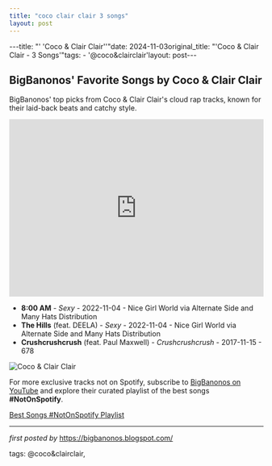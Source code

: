 ```yaml
---
title: "coco clair clair 3 songs"
layout: post
---
```

---title: "' 'Coco & Clair Clair''"date: 2024-11-03original_title: "'Coco & Clair Clair - 3 Songs'"tags:  - '@coco&clairclair'layout: post---<h2>BigBanonos' Favorite Songs by Coco & Clair Clair</h2> <!-- Search Description --><p>BigBanonos' top picks from Coco & Clair Clair's cloud rap tracks, known for their laid-back beats and catchy style.</p> <!-- Spotify Playlist Embed --><iframe src="https://open.spotify.com/embed/playlist/1h7O6YTqepIik0E84rYLCr?utm_source=generator" width="100%" height="352" frameBorder="0" allowfullscreen="" allow="autoplay; clipboard-write; encrypted-media; fullscreen; picture-in-picture" loading="lazy"></iframe> <!-- Song Listings --><ul> <li><strong>8:00 AM</strong> - <em>Sexy</em> - 2022-11-04 - Nice Girl World via Alternate Side and Many Hats Distribution</li> <li><strong>The Hills</strong> (feat. DEELA) - <em>Sexy</em> - 2022-11-04 - Nice Girl World via Alternate Side and Many Hats Distribution</li> <li><strong>Crushcrushcrush</strong> (feat. Paul Maxwell) - <em>Crushcrushcrush</em> - 2017-11-15 - 678</li></ul> <!-- Image --><img src="https://miro.medium.com/v2/resize:fit:1000/1*2CK92WxW7Jo7f9wof6Prvg.jpeg" alt="Coco & Clair Clair"><!--Subscribe and Playlist Links--><div>    <p>For more exclusive tracks not on Spotify, subscribe to <a href="https://www.youtube.com/@BigBanonos" target="_blank">BigBanonos on YouTube</a> and explore their curated playlist of the best songs <strong>#NotOnSpotify</strong>.</p>    <p><a href="https://www.youtube.com/playlist?list=PLtuNtuTatqI0kFahUCbtbfenC_ET5O_tr" target="_blank">Best Songs #NotOnSpotify Playlist<br /></a></p></div><hr /><p><em>first posted by</em> <a href="https://bigbanonos.blogspot.com/" rel="noopener" target="_new">https://bigbanonos.blogspot.com/</a></p><p>tags: @coco&clairclair,</p>